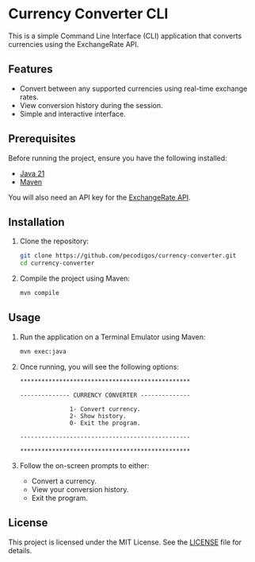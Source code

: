 # Currency Converter CLI

This is a simple Command Line Interface (CLI) application that converts currencies using the ExchangeRate API.

## Features

- Convert between any supported currencies using real-time exchange rates.
- View conversion history during the session.
- Simple and interactive interface.

## Prerequisites

Before running the project, ensure you have the following installed:

- [Java 21](https://www.oracle.com/java/technologies/downloads/?er=221886#java21)
- [Maven](https://maven.apache.org/download.cgi)

You will also need an API key for the [ExchangeRate API](https://exchangerate-api.com/).


## Installation

1. Clone the repository:
    ```bash
    git clone https://github.com/pecodigos/currency-converter.git
    cd currency-converter
    ```

2. Compile the project using Maven:
    ```bash
    mvn compile
    ```

## Usage

1. Run the application on a Terminal Emulator using Maven:
    ```bash
    mvn exec:java
    ```

2. Once running, you will see the following options:
    ```
    ************************************************
    
    -------------- CURRENCY CONVERTER --------------
    
                  1- Convert currency.
                  2- Show history.
                  0- Exit the program.
    
    ------------------------------------------------
    
    ************************************************
    ```

3. Follow the on-screen prompts to either:
    - Convert a currency.
    - View your conversion history.
    - Exit the program.

## License

This project is licensed under the MIT License. See the [LICENSE](LICENSE) file for details.
